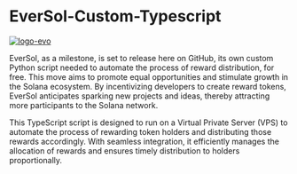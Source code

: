 # EverSol-Custom-Typescript


<a href="https://ibb.co/GQyrgjQ"><img src="https://i.ibb.co/GQyrgjQ/logo-evo.png" alt="logo-evo" border="0"></a>


EverSol, as a milestone, is set to release here on GitHub, its own custom Python script needed to automate the process of reward distribution, for free. This move aims to promote equal opportunities and stimulate growth in the Solana ecosystem. By incentivizing developers to create reward tokens, EverSol anticipates sparking new projects and ideas, thereby attracting more participants to the Solana network.

This TypeScript script is designed to run on a Virtual Private Server (VPS) to automate the process of rewarding token holders and distributing those rewards accordingly. With seamless integration, it efficiently manages the allocation of rewards and ensures timely distribution to holders proportionally.
